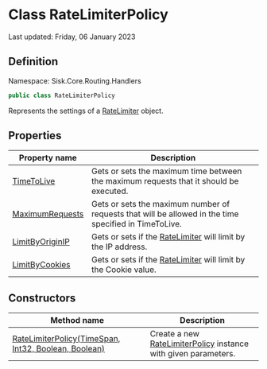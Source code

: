 # Class RateLimiterPolicy
Last updated: Friday, 06 January 2023

## Definition
Namespace: Sisk.Core.Routing.Handlers

```csharp
public class RateLimiterPolicy
```

Represents the settings of a [RateLimiter](/spec/Sisk/Core/Routing/Handlers/RateLimiter) object.

## Properties

| Property name | Description |
| --- | --- |
| [TimeToLive](/spec/Sisk/Core/Routing/Handlers/RateLimiterPolicy/TimeToLive) | Gets or sets the maximum time between the maximum requests that it should be executed. | 
| [MaximumRequests](/spec/Sisk/Core/Routing/Handlers/RateLimiterPolicy/MaximumRequests) | Gets or sets the maximum number of requests that will be allowed in the time specified in TimeToLive. | 
| [LimitByOriginIP](/spec/Sisk/Core/Routing/Handlers/RateLimiterPolicy/LimitByOriginIP) | Gets or sets if the [RateLimiter](/spec/Sisk/Core/Routing/Handlers/RateLimiter) will limit by the IP address. | 
| [LimitByCookies](/spec/Sisk/Core/Routing/Handlers/RateLimiterPolicy/LimitByCookies) | Gets or sets if the [RateLimiter](/spec/Sisk/Core/Routing/Handlers/RateLimiter) will limit by the Cookie value. | 

## Constructors

| Method name | Description |
| --- | --- |
| [RateLimiterPolicy(TimeSpan, Int32, Boolean, Boolean)](/spec/Sisk/Core/Routing/Handlers/RateLimiterPolicy/_ctor--TimeSpan-Int32-Boolean-Boolean) | Create a new [RateLimiterPolicy](/spec/Sisk/Core/Routing/Handlers/RateLimiterPolicy) instance with given parameters. | 

